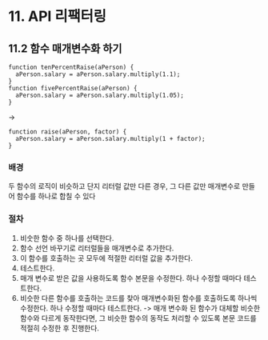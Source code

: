# 11. API 리팩터링
## 11.2 함수 매개변수화 하기
```JS
function tenPercentRaise(aPerson) { 
  aPerson.salary = aPerson.salary.multiply(1.1); 
} 
function fivePercentRaise(aPerson) { 
  aPerson.salary = aPerson.salary.multiply(1.05); 
}
```
->
```JS
function raise(aPerson, factor) { 
  aPerson.salary = aPerson.salary.multiply(1 + factor); 
}
```

### 배경
두 함수의 로직이 비슷하고 단지 리터럴 값만 다른 경우, 그 다른 값만 매개변수로 만들어 함수를 하나로 합칠 수 있다

### 절차
1. 비숫한 함수 중 하나를 선택한다.
2. 함수 선언 바꾸기로 리터럴들을 매개변수로 추가한다.
3. 이 함수를 호출하는 곳 모두에 적절한 리터럴 값을 추가한다.
4. 테스트한다.
5. 매개 변수로 받은 값을 사용하도록 함수 본문을 수정한다. 하나 수정할 때마다 테스트한다.
6. 비슷한 다른 함수를 호출하는 코드를 찾아 매개변수화된 함수를 호출하도록 하나씩 수정한다. 하나 수정할 때마다 테스트한다.
 -> 매개 변수화 된 함수가 대체할 비슷한 함수와 다르게 동작한다면, 그 비슷한 함수의 동작도 처리할 수 있도록 본문 코드를 적절히 수정한 후 진행한다.

